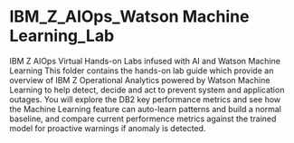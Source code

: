 # IBM_Z_AIOps_Watson Machine Learning_Lab
IBM Z AIOps Virtual Hands-on Labs infused with AI and Watson Machine Learning
This folder contains the hands-on lab guide which provide an overview of IBM Z Operational Analytics powered by Watson Machine Learning to help  detect, decide and act to prevent system and application outages. You will explore the DB2 key performance metrics and see how the Machine Learning feature can auto-learn patterns and build a normal baseline, and compare current performence metrics against the trained model for proactive warnings if anomaly is detected. 
